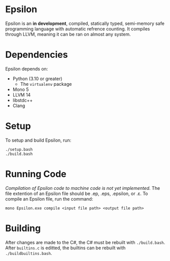 # Epsilon

Epsilon is an **in development**, compiled, statically typed, semi-memory safe programming language with automatic refrence counting. It compiles through LLVM, meaning it can be ran on almost any system.

# Dependencies

Epsilon depends on:

* Python (3.10 or greater)
    * The `virtualenv` package
* Mono 5
* LLVM 14
* libstdc++
* Clang

# Setup

To setup and build Epsilon, run:

    ./setup.bash
    ./build.bash

# Running Code

*Compilation of Epsilon code to machine code is not yet implemented.*
The file extention of an Epsilon file should be .ep, .eps, .epsilon, or .ε. To compile an Epsilon file, run the command:

    mono Epsilon.exe compile <input file path> <output file path>

# Building

After changes are made to the C#, the C# must be rebuilt with `./build.bash`. After `builtins.c` is editted, the builtins can be rebuilt with `./buildbuiltins.bash`.
